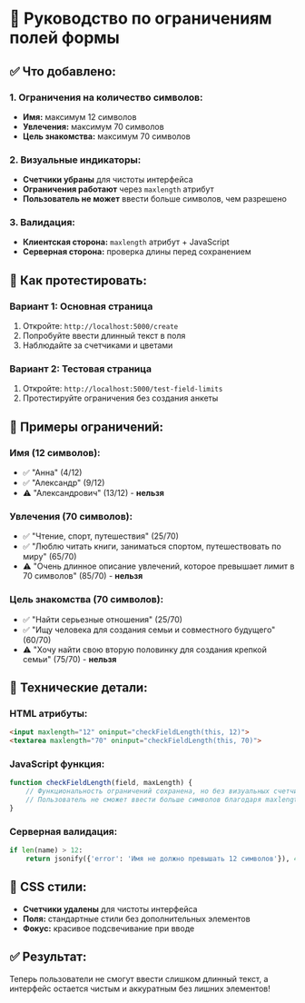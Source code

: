 # 📝 Руководство по ограничениям полей формы

## ✅ **Что добавлено:**

### **1. Ограничения на количество символов:**
- **Имя:** максимум 12 символов
- **Увлечения:** максимум 70 символов  
- **Цель знакомства:** максимум 70 символов

### **2. Визуальные индикаторы:**
- **Счетчики убраны** для чистоты интерфейса
- **Ограничения работают** через `maxlength` атрибут
- **Пользователь не может** ввести больше символов, чем разрешено

### **3. Валидация:**
- **Клиентская сторона:** `maxlength` атрибут + JavaScript
- **Серверная сторона:** проверка длины перед сохранением

## 🧪 **Как протестировать:**

### **Вариант 1: Основная страница**
1. Откройте: `http://localhost:5000/create`
2. Попробуйте ввести длинный текст в поля
3. Наблюдайте за счетчиками и цветами

### **Вариант 2: Тестовая страница**
1. Откройте: `http://localhost:5000/test-field-limits`
2. Протестируйте ограничения без создания анкеты

## 🎯 **Примеры ограничений:**

### **Имя (12 символов):**
- ✅ "Анна" (4/12)
- ✅ "Александр" (9/12) 
- ⚠️ "Александрович" (13/12) - **нельзя**

### **Увлечения (70 символов):**
- ✅ "Чтение, спорт, путешествия" (25/70)
- ✅ "Люблю читать книги, заниматься спортом, путешествовать по миру" (65/70)
- ⚠️ "Очень длинное описание увлечений, которое превышает лимит в 70 символов" (85/70) - **нельзя**

### **Цель знакомства (70 символов):**
- ✅ "Найти серьезные отношения" (25/70)
- ✅ "Ищу человека для создания семьи и совместного будущего" (60/70)
- ⚠️ "Хочу найти свою вторую половинку для создания крепкой семьи" (75/70) - **нельзя**

## 🔧 **Технические детали:**

### **HTML атрибуты:**
```html
<input maxlength="12" oninput="checkFieldLength(this, 12)">
<textarea maxlength="70" oninput="checkFieldLength(this, 70)">
```

### **JavaScript функция:**
```javascript
function checkFieldLength(field, maxLength) {
    // Функциональность ограничений сохранена, но без визуальных счетчиков
    // Пользователь не сможет ввести больше символов благодаря maxlength
}
```

### **Серверная валидация:**
```python
if len(name) > 12:
    return jsonify({'error': 'Имя не должно превышать 12 символов'}), 400
```

## 🎨 **CSS стили:**
- **Счетчики удалены** для чистоты интерфейса
- **Поля:** стандартные стили без дополнительных элементов
- **Фокус:** красивое подсвечивание при вводе

## ✅ **Результат:**
Теперь пользователи не смогут ввести слишком длинный текст, а интерфейс остается чистым и аккуратным без лишних элементов! 